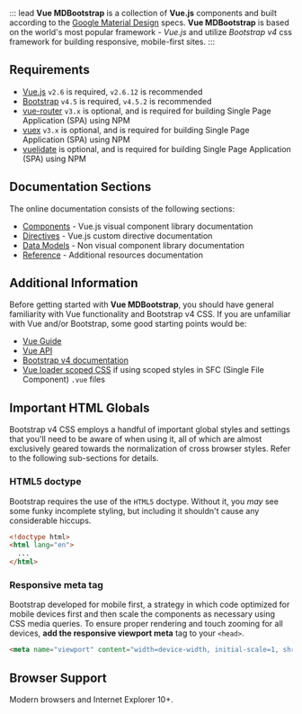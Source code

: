 ::: lead
**Vue MDBootstrap** is a collection of **Vue.js** components and built according to 
the <a href="https://material.io/design" target="_blank">Google Material Design</a> specs.
**Vue MDBootstrap** is based on the world's most popular framework - *Vue.js* and utilize
*Bootstrap v4* css framework for building responsive, mobile-first sites.
:::


## Requirements

- <a href="https://vuejs.org/" target="_blank">Vue.js</a> `v2.6` is required, `v2.6.12` is recommended
- <a href="https://getbootstrap.com/" target="_blank">Bootstrap</a> `v4.5` is required, `v4.5.2` is recommended
- <a href="https://www.npmjs.com/package/vue-router" target="_blank">vue-router</a> `v3.x` is optional, and is required for building 
  Single Page Application (SPA) using NPM 
- <a href="https://www.npmjs.com/package/vuex" target="_blank">vuex</a> `v3.x` is optional, and is required for building 
  Single Page Application (SPA) using NPM 
- <a href="https://www.npmjs.com/package/vuelidate" target="_blank">vuelidate</a> is optional, and is required for building 
  Single Page Application (SPA) using NPM 
  

## Documentation Sections

The online documentation consists of the following sections:

- [Components](#/components) - Vue.js visual component library documentation
- [Directives](#/directives) - Vue.js custom directive documentation
- [Data Models](#/models) - Non visual component library documentation
- [Reference](#/reference) - Additional resources documentation


## Additional Information

Before getting started with **Vue MDBootstrap**, you should have general familiarity with Vue functionality
and Bootstrap v4 CSS. If you are unfamiliar with Vue and/or Bootstrap, some good starting points would be:

- <a href="https://vuejs.org/v2/guide/" target="_blank">Vue Guide</a> 
- <a href="https://vuejs.org/v2/api/" target="_blank">Vue API</a> 
- <a href="https://getbootstrap.com/docs/4.5/getting-started/introduction/" target="_blank">Bootstrap v4 documentation</a> 
- <a href="https://vue-loader.vuejs.org/guide/scoped-css.html" target="_blank">Vue loader scoped CSS</a> if using scoped
  styles in SFC (Single File Component) `.vue` files

  
## Important HTML Globals

Bootstrap v4 CSS employs a handful of important global styles and settings that you'll need
to be aware of when using it, all of which are almost exclusively geared towards
the normalization of cross browser styles. Refer to the following sub-sections for details.

### HTML5 doctype

Bootstrap requires the use of the `HTML5` doctype. Without it, you _may_ see some funky incomplete
styling, but including it shouldn't cause any considerable hiccups.

```html
<!doctype html>
<html lang="en">
  ...
</html>
```

### Responsive meta tag

Bootstrap developed for mobile first, a strategy in which code optimized for mobile devices
first and then scale the components as necessary using CSS media queries. To ensure proper rendering
and touch zooming for all devices, **add the responsive viewport meta** tag to your `<head>`.

```html
<meta name="viewport" content="width=device-width, initial-scale=1, shrink-to-fit=no">
```

## Browser Support

Modern browsers and Internet Explorer 10+.
